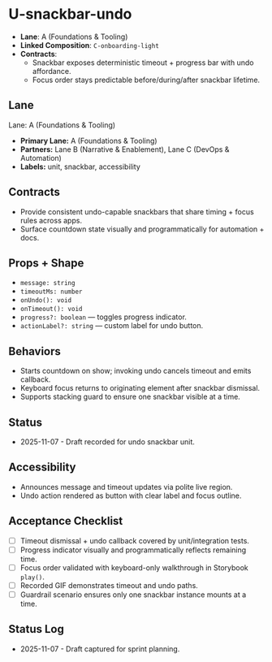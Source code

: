 # U-snackbar-undo

- **Lane**: A (Foundations & Tooling)
- **Linked Composition**: `C-onboarding-light`
- **Contracts**:
  - Snackbar exposes deterministic timeout + progress bar with undo affordance.
  - Focus order stays predictable before/during/after snackbar lifetime.

## Lane

Lane: A (Foundations & Tooling)

- **Primary Lane:** A (Foundations & Tooling)
- **Partners:** Lane B (Narrative & Enablement), Lane C (DevOps & Automation)
- **Labels:** unit, snackbar, accessibility

## Contracts

- Provide consistent undo-capable snackbars that share timing + focus rules across apps.
- Surface countdown state visually and programmatically for automation + docs.

## Props + Shape

- `message: string`
- `timeoutMs: number`
- `onUndo(): void`
- `onTimeout(): void`
- `progress?: boolean` — toggles progress indicator.
- `actionLabel?: string` — custom label for undo button.

## Behaviors

- Starts countdown on show; invoking undo cancels timeout and emits callback.
- Keyboard focus returns to originating element after snackbar dismissal.
- Supports stacking guard to ensure one snackbar visible at a time.

## Status

- 2025-11-07 - Draft recorded for undo snackbar unit.

## Accessibility

- Announces message and timeout updates via polite live region.
- Undo action rendered as button with clear label and focus outline.

## Acceptance Checklist

- [ ] Timeout dismissal + undo callback covered by unit/integration tests.
- [ ] Progress indicator visually and programmatically reflects remaining time.
- [ ] Focus order validated with keyboard-only walkthrough in Storybook `play()`.
- [ ] Recorded GIF demonstrates timeout and undo paths.
- [ ] Guardrail scenario ensures only one snackbar instance mounts at a time.

## Status Log

- 2025-11-07 - Draft captured for sprint planning.
